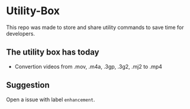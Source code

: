 # Utility-Box

This repo was made to store and share utility commands to save time for developers.

## The utility box has today

- Convertion videos from .mov, .m4a, .3gp, .3g2, .mj2 to .mp4

## Suggestion

Open a issue with label `enhancement`.